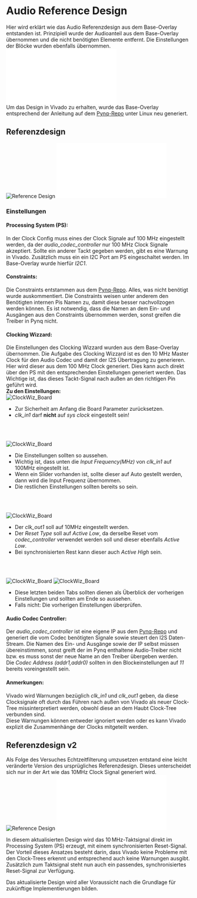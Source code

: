 # Audio Reference Design 
Hier wird erklärt wie das Audio Referenzdesign aus dem Base-Overlay entstanden ist. Prinzipiell wurde der Audioanteil aus dem Base-Overlay übernommen und die nicht benötigten Elemente entfernt. Die Einstellungen der Blöcke wurden ebenfalls übernommen. <br>
![Base-Overlay Design](Design/base_Diagram.pdf)<br>
Um das Design in Vivado zu erhalten, wurde das Base-Overlay entsprechend der Anleitung auf dem [Pynq-Repo](https://github.com/Xilinx/PYNQ/tree/master) unter Linux neu generiert.
## Referenzdesign
![Reference Design](Design/Reff_Design_v1.png)
![Reference Design](Design/audio_test_ref_design.pdf)
### Einstellungen
#### Processing System (PS):
In der Clock Config muss eines der Clock Signale auf 100 MHz eingestellt werden, da der *audio_codec_controller* nur 100 MHz Clock Signale akzeptiert. Sollte ein anderer Tackt gegeben werden, gibt es eine Warnung in Vivado. Zusätzlich muss ein ein I2C Port am PS eingeschaltet werden. Im Base-Overlay wurde hierfür *I2C1*. 

#### Constraints:
Die Constraints entstammen aus dem [Pynq-Repo](https://github.com/Xilinx/PYNQ/tree/master). Alles, was nicht benötigt wurde auskommentiert. Die Constraints weisen unter anderem den Benötigten internen Pis Namen zu, damit diese besser nachvollzogen werden können. Es ist notwendig, dass die Namen an dem Ein- und Ausgängen aus den Constraints übernommen werden, sonst greifen die Treiber in Pynq nicht. 

#### Clocking Wizzard:
Die Einstellungen des Clocking Wizzard wurden aus dem Base-Overlay übernommen. Die Aufgabe des Clocking Wizzard ist es den 10 MHz Master Clock für den Audio Codec und damit der I2S Übertragung zu generieren. Hier wird dieser aus dem 100 MHz Clock generiert. Dies kann auch direkt über den PS mit den entsprechenden Einstellungen generiert werden. Das Wichtige ist, das dieses Tackt-Signal nach außen an den richtigen Pin geführt wird. <br>
**Zu den Einstellungen:** <br>
![ClockWiz_Board](Design/ClockWizzard_Images/image1.png)
- Zur Sicherheit am Anfang die Board Parameter zurücksetzen.
- *clk_in1* darf **nicht** auf *sys clock* eingestellt sein!
<br>
<br>

![ClockWiz_Board](Design/ClockWizzard_Images/image2.png)
- Die Einstellungen sollten so aussehen.
- Wichtig ist, dass unten die *Input Frequency(MHz)* von *clk_in1* auf 100MHz eingestellt ist. 
- Wenn ein Slider vorhanden ist, sollte dieser auf Auto gestellt werden, dann wird die Input Frequenz übernommen.
- Die restlichen Einstellungen sollten bereits so sein.
<br>
<br>

![ClockWiz_Board](Design/ClockWizzard_Images/image3.png)
- Der *clk_out1* soll auf 10MHz eingestellt werden. 
- Der *Reset Type* soll auf *Active Low*, da derselbe Reset vom *codec_controller* verwendet werden soll und dieser ebenfalls *Active Low*.
- Bei synchronisierten Rest kann dieser auch *Active High* sein.
<br>
<br>

![ClockWiz_Board](Design/ClockWizzard_Images/image4.png)
![ClockWiz_Board](Design/ClockWizzard_Images/image5.png)
- Diese letzten beiden Tabs sollten dienen als Überblick der vorherigen Einstellungen und sollten am Ende so aussehen. 
- Falls nicht: Die vorherigen Einstellungen überprüfen.

#### Audio Codec Controller:
Der *audio_codec_controller* ist eine eigene IP aus dem [Pynq-Repo](https://github.com/Xilinx/PYNQ/tree/master) und generiert die vom Codec benötigten Signale sowie steuert den I2S Daten-Stream. Die Namen des Ein- und Ausgänge sowie der IP selbst müssen übereinstimmen, sonst greift der im Pynq enthaltene Audio-Treiber nicht bzw. es muss sonst der neue Name an den Treiber übergeben werden. <br>
Die *Codec Address (addr1,addr0)* sollten in den Blockeinstellungen auf *11* bereits voreingestellt sein.

#### Anmerkungen:
Vivado wird Warnungen bezüglich *clk_in1* und *clk_out1* geben, da diese Clocksignale oft durch das Führen nach außen von Vivado als neuer Clock-Tree missinterpretiert werden, obwohl diese an dem Haubt Clock-Tree verbunden sind.<br>
Diese Warnungen können entweder ignoriert werden oder es kann Vivado explizit die Zusammenhänge der Clocks mitgeteilt werden.


## Referenzdesign v2
Als Folge des Versuches Echtzeitfilterung umzusetzen entstand eine leicht veränderte Version des ursprügliches Referenzdesign. Dieses unterscheidet sich nur in der Art wie das 10MHz Clock Signal generiert wird. <br>
![Reference Design](Design/Reff_Design_v2.png)
![Reference Design](Design/audio_test_ref_design_v2_2.pdf)

In diesem aktualisierten Design wird das 10 MHz-Taktsignal direkt im Processing System (PS) erzeugt, mit einem synchronisierten Reset-Signal.<br>
Der Vorteil dieses Ansatzes besteht darin, dass Vivado keine Probleme mit den Clock-Trees erkennt und entsprechend auch keine Warnungen ausgibt.
Zusätzlich zum Taktsignal steht nun auch ein passendes, synchronisiertes Reset-Signal zur Verfügung. <br>

Das aktualisierte Design wird aller Voraussicht nach die Grundlage für zukünftige Implementierungen bilden.
